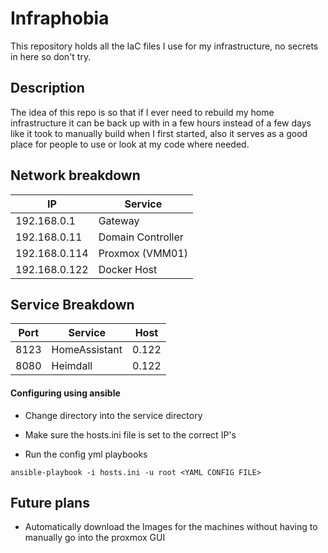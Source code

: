 # Infraphobia

This repository holds all the IaC files I use for my infrastructure, no secrets in here so don't try.

## Description

The idea of this repo is so that if I ever need to rebuild my home infrastructure it can be back up with in a few hours instead of a few days like it took to manually build when I first started, also it serves as a good place for people to use or look at my code where needed.

## Network breakdown

| IP | Service |
|--- |---      |
| 192.168.0.1 | Gateway |
| 192.168.0.11 | Domain Controller |
| 192.168.0.114 | Proxmox (VMM01) |
| 192.168.0.122 | Docker Host |

## Service Breakdown

| Port | Service | Host |
|---|---|---|
| 8123 | HomeAssistant | 0.122 |
| 8080 | Heimdall | 0.122 |

#### Configuring using ansible

- Change directory into the service directory

- Make sure the hosts.ini file is set to the correct IP's

- Run the config yml playbooks

```
ansible-playbook -i hosts.ini -u root <YAML CONFIG FILE>
```

## Future plans

- Automatically download the Images for the machines without having to manually go into the proxmox GUI
